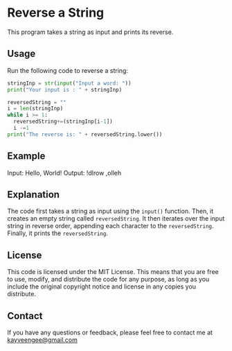 # Reverse a String

This program takes a string as input and prints its reverse.

## Usage

Run the following code to reverse a string:

```python
stringInp = str(input("Input a word: "))
print("Your input is : " + stringInp)

reversedString = ""
i = len(stringInp)
while i >= 1:
  reversedString+=(stringInp[i-1])
  i -=1
print("The reverse is: " + reversedString.lower())
```

## Example

Input: Hello, World!
Output: !dlrow ,olleh

## Explanation

The code first takes a string as input using the `input()` function. Then, it creates an empty string called `reversedString`. It then iterates over the input string in reverse order, appending each character to the `reversedString`. Finally, it prints the `reversedString`.

## License

This code is licensed under the MIT License. This means that you are free to use, modify, and distribute the code for any purpose, as long as you include the original copyright notice and license in any copies you distribute.

## Contact

If you have any questions or feedback, please feel free to contact me at kayveengee@gmail.com

